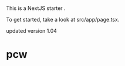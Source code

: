 # 

This is a NextJS starter .

To get started, take a look at src/app/page.tsx.


updated version 1.04
# pcw

